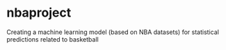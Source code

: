 # nbaproject
Creating a machine learning model (based on NBA datasets) for statistical predictions related to basketball
